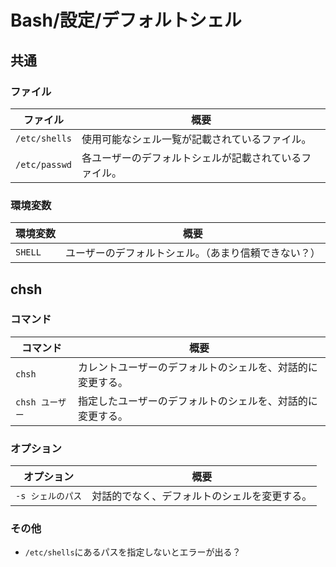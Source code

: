# Bash/設定/デフォルトシェル

## 共通

### ファイル

| ファイル      | 概要                                                   |
| ------------- | ------------------------------------------------------ |
| `/etc/shells` | 使用可能なシェル一覧が記載されているファイル。         |
| `/etc/passwd` | 各ユーザーのデフォルトシェルが記載されているファイル。 |

### 環境変数

| 環境変数 | 概要                                                 |
| -------- | ---------------------------------------------------- |
| `SHELL`  | ユーザーのデフォルトシェル。（あまり信頼できない？） |

## chsh

### コマンド

|コマンド|概要|
|---|---|
|`chsh`|カレントユーザーのデフォルトのシェルを、対話的に変更する。|
|`chsh ユーザー`|指定したユーザーのデフォルトのシェルを、対話的に変更する。|

### オプション

| オプション        | 概要                                         |
| ----------------- | -------------------------------------------- |
| `-s シェルのパス` | 対話的でなく、デフォルトのシェルを変更する。 |

### その他

- `/etc/shells`にあるパスを指定しないとエラーが出る？
